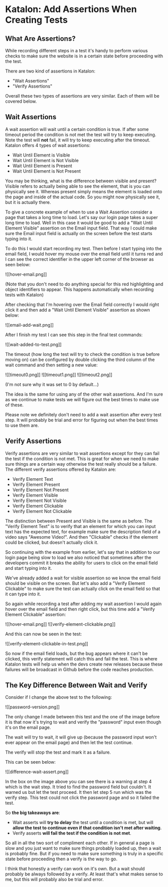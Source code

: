 # Katalon: Add Assertions When Creating Tests

## What Are Assertions?

While recording different steps in a test it's handy to perform various checks to make sure the website is in a certain state before proceeding with the test.

There are two kind of assertions in Katalon:

- "Wait Assertions"
- "Verify Assertions"

Overall these two types of assertions are very similar. Each of them will be covered below.

## Wait Assertions

A wait assertion will wait until a certain condition is true. If after some timeout period the condition is not met the test will try to keep executing. Note the test will **not** fail, it will try to keep executing after the timeout. Katalon offers 4 types of wait assertions:

- Wait Until Element is Visible 
- Wait Until Element is Not Visible 
- Wait Until Element is Present 
- Wait Until Element is Not Present

You may be thinking, what is the difference between visible and present?  Visible refers to actually being able to see the element, that is you can physically see it. Whereas present simply means the element is loaded onto the page and inside of the actual code. So you might now physically see it, but it is actually there.

To give a concrete example of when to use a Wait Assertion consider a page that takes a long time to load. Let's say our login page takes a super long time to load. Well in this case it would be good to add a "Wait Until Element Visible" assertion on the Email input field. That way I could make sure the Email input field is actually on the screen before the test starts typing into it.

To do this I would start recording my test. Then before I start typing into the email field, I would hover my mouse over the email field until it turns red and I can see the correct identifier in the upper left corner of the browser as seen below:

![[hover-email.png]]

(Note that you don't need to do anything special for this red highlighting and object identifiers to appear. This happens automatically when recording tests with Katalon)

After checking that I'm hovering over the Email field correctly I would right click it and then add a "Wait Until Element Visible" assertion as shown below:

![[email-add-wait.png]]

After I finish my test I can see this step in the final test commands:

![[wait-added-to-test.png]]

The timeout (how long the test will try to check the condition is true before moving on) can be configured by double clicking the third column of the wait command and then setting a new value:

![[timeout0.png]]
![[timeout1.png]]
![[timeout2.png]]

(I'm not sure why it was set to 0 by default...)

The idea is the same for using any of the other wait assertions. And I'm sure as we continue to make tests we will figure out the best times to make use of these.

Please note we definitely don't need to add a wait assertion after every test step. It will probably be trial and error for figuring out when the best times to use them are.


## Verify Assertions

Verify assertions are very similar to wait assertions except for they can fail the test if the condition is not met. This is great for when we need to make sure things are a certain way otherwise the test really should be a failure. The different verify assertions offered by Katalon are:

- Verify Element Text
- Verify Element Present
- Verify Element Not Present
- Verify Element Visible
- Verify Element Not Visible
- Verify Element Clickable
- Verify Element Not Clickable

The distinction between Present and Visible is the same as before. The "Verify Element Text" is to verify that an element for which you can input text has the expected text, for example make sure the description field of a video says "Awesome Video!". And then "Clickable" checks if the element could be clicked, but doesn't actually click it.

So continuing with the example from earlier, let's say that in addition to our login page being slow to load we also noticed that sometimes after the developers commit it breaks the ability for users to click on the email field and start typing into it.

We've already added a wait for visible assertion so we know the email field should be visible on the screen. But let's also add a "Verify Element Clickable" to make sure the test can actually click on the email field so that it can type into it.

So again while recording a test after adding my wait assertion I would again hover over the email field and then right click, but this time add a "Verify Element Clickable" assertion:

![[hover-email.png]]
![[verify-element-clickable.png]]


And this can now be seen in the test:

![[verify-element-clickable-in-test.png]]

So now if the email field loads, but the bug appears where it can't be clicked, this verify statement will catch this and fail the test. This is where Katalon tests will help us when the devs create new releases because these failures will be broadcast in Github before the code reaches production.


## The Key Difference Between Wait and Verify

Consider if I change the above test to the following:

![[password-version.png]]

The only change I made between this test and the one of the image before it is that now it's trying to wait and verify the "password" input even though it's on the email page.

The wait will try to wait, it will give up (because the password input won't ever appear on the email page) and then let the test continue.

The verify will stop the test and mark it as a failure.

This can be seen below:

![[difference-wait-assert.png]]

In the box on the image above you can see there is a warning at step 4 which is the wait step. It tried to find the password field but couldn't. It warned us but let the test proceed. It then let step 5 run which was the verify step. This test could not click the password page and so it failed the test.

So **the big takeaways are**:

- Wait asserts will **try to delay** the test until a condition is met, but will **allow the test to continue even if that condition isn't met after waiting**. 
- Verify asserts **will fail the test if the condition is not met**.

So all in all the two sort of compliment each other. If in general a page is slow and you just want to make sure things probably loaded up, then a wait is probably fine. But if you need to make sure something is truly in a specific state before proceeding then a verify is the way to go.

I think that honestly a verify can work on it's own. But a wait should probably be always followed by a verify. At least that's what makes sense to me, but this will probably also be trial and error.